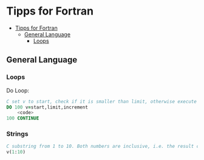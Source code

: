 # Tipps for Fortran


<!-- @import "[TOC]" {cmd="toc" depthFrom=1 depthTo=6 orderedList=false} -->

<!-- code_chunk_output -->

- [Tipps for Fortran](#tipps-for-fortran)
  - [General Language](#general-language)
    - [Loops](#loops)

<!-- /code_chunk_output -->

## General Language
### Loops
Do Loop:
```fortran
C set v to start, check if it is smaller than limit, otherwise execute code until statement with label 100, add increment and repeat
DO 100 v=start,limit,increment
    <code>
100 CONTINUE
```

### Strings
```fortran
C substring from 1 to 10. Both numbers are inclusive, i.e. the result contains 10 characters.
v(1:10)
```